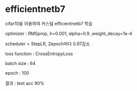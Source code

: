 # efficientnetb7
cifar10을 이용하여 커스텀 efficientnetb7 학습

optimizer : RMSprop, lr=0.001, alpha=0.9 ,weight_decay=1e-4

scheduler = StepLR, 2epoch마다 0.97감소

loss function : CrossEntropyLoss

batch size : 64

epoch : 100

결과 : test acc 90%
